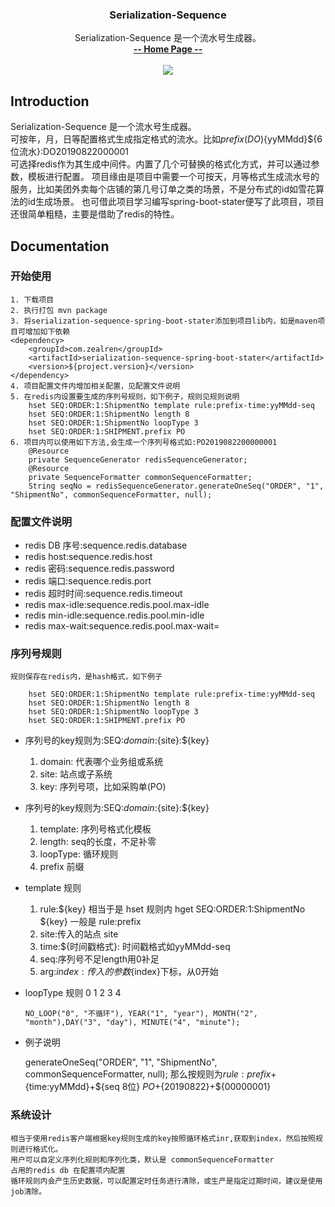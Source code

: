 <p align="center">
    <h3 align="center">Serialization-Sequence</h3>
    <p align="center">
        Serialization-Sequence 是一个流水号生成器。
        <br>
        <a href="#"><strong>-- Home Page --</strong></a>
        <br>
        <br>
         <a href="http://www.gnu.org/licenses/gpl-3.0.html">
             <img src="https://img.shields.io/badge/license-GPLv3-blue.svg" >
         </a>
    </p>    
</p>

## Introduction
Serialization-Sequence 是一个流水号生成器。<br/>
可按年，月，日等配置格式生成指定格式的流水。比如${prefix(DO)}${yyMMdd}${6位流水}:DO20190822000001<br/>
可选择redis作为其生成中间件。内置了几个可替换的格式化方式，并可以通过参数，模板进行配置。
项目缘由是项目中需要一个可按天，月等格式生成流水号的服务，比如美团外卖每个店铺的第几号订单之类的场景，不是分布式的id如雪花算法的id生成场景。
也可借此项目学习编写spring-boot-stater便写了此项目，项目还很简单粗糙，主要是借助了redis的特性。

## Documentation

### 开始使用
    1. 下载项目
    2. 执行打包 mvn package
    3. 将serialization-sequence-spring-boot-stater添加到项目lib内，如是maven项目可增加如下依赖
    <dependency>
        <groupId>com.zealren</groupId>
        <artifactId>serialization-sequence-spring-boot-stater</artifactId>
        <version>${project.version}</version>
    </dependency>
    4. 项目配置文件内增加相关配置，见配置文件说明
    5. 在redis内设置要生成的序列号规则，如下例子，规则见规则说明
        hset SEQ:ORDER:1:ShipmentNo template rule:prefix-time:yyMMdd-seq
        hset SEQ:ORDER:1:ShipmentNo length 8
        hset SEQ:ORDER:1:ShipmentNo loopType 3
        hset SEQ:ORDER:1:SHIPMENT.prefix PO
    6. 项目内可以使用如下方法,会生成一个序列号格式如:PO2019082200000001
        @Resource
        private SequenceGenerator redisSequenceGenerator;
        @Resource
        private SequenceFormatter commonSequenceFormatter;
        String seqNo = redisSequenceGenerator.generateOneSeq("ORDER", "1", "ShipmentNo", commonSequenceFormatter, null);   
    
### 配置文件说明
- redis DB 序号:sequence.redis.database
- redis host:sequence.redis.host
- redis 密码:sequence.redis.password
- redis 端口:sequence.redis.port
- redis 超时时间:sequence.redis.timeout
- redis max-idle:sequence.redis.pool.max-idle
- redis min-idle:sequence.redis.pool.min-idle
- redis max-wait:sequence.redis.pool.max-wait=
    
### 序列号规则
    规则保存在redis内，是hash格式，如下例子
```
    hset SEQ:ORDER:1:ShipmentNo template rule:prefix-time:yyMMdd-seq
    hset SEQ:ORDER:1:ShipmentNo length 8
    hset SEQ:ORDER:1:ShipmentNo loopType 3
    hset SEQ:ORDER:1:SHIPMENT.prefix PO
```
  + 序列号的key规则为:SEQ:${domain}:${site}:${key}
    1. domain: 代表哪个业务组或系统
    2. site: 站点或子系统
    3. key: 序列号项，比如采购单(PO)
    
  + 序列号的key规则为:SEQ:${domain}:${site}:${key}
    1. template: 序列号格式化模板
    2. length: seq的长度，不足补零
    3. loopType: 循环规则
    4. prefix 前缀
  + template 规则
    1. rule:${key} 相当于是 hset 规则内 hget SEQ:ORDER:1:ShipmentNo ${key} 一般是 rule:prefix
    2. site:传入的站点 site
    3. time:${时间戳格式}: 时间戳格式如yyMMdd-seq
    4. seq:序列号不足length用0补足
    5. arg:${index}:传入的参数${index}下标，从0开始
  + loopType 规则 0 1 2 3 4
        
        NO_LOOP("0", "不循环"), YEAR("1", "year"), MONTH("2", "month"),DAY("3", "day"), MINUTE("4", "minute");
  + 例子说明
    
    generateOneSeq("ORDER", "1", "ShipmentNo", commonSequenceFormatter, null);
    那么按规则为${rule:prefix}+${time:yyMMdd}+${seq 8位}
              ${PO}+${20190822}+${00000001}
    
  
### 系统设计
    相当于使用redis客户端根据key规则生成的key按照循环格式inr,获取到index，然后按照规则进行格式化。
    用户可以自定义序列化规则和序列化类，默认是 commonSequenceFormatter
    占用的redis db 在配置项内配置
    循环规则内会产生历史数据，可以配置定时任务进行清除，或生产是指定过期时间，建议是使用job清除。
        
  
    
    
    